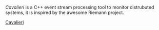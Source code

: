 *Cavalieri* is a C++ event stream processing tool to monitor distrubuted
systems, it is inspired by the awesome Riemann project.

[Cavalieri](http://github.com/juruen/cavalieri)
